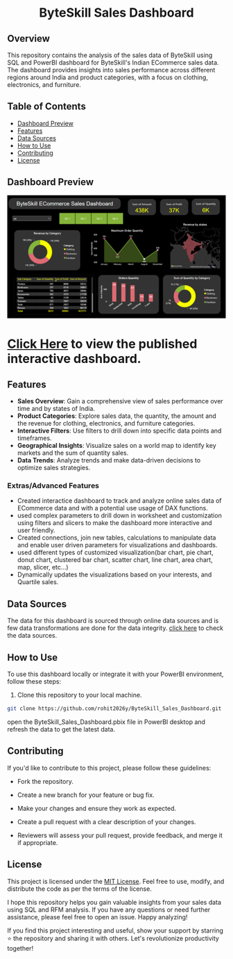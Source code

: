 <h1 align="center">ByteSkill Sales Dashboard</h1>

## Overview

This repository contains the analysis of the sales data of ByteSkill using SQL and PowerBI dashboard for ByteSkill's Indian ECommerce sales data. The dashboard provides insights into sales performance across different regions around India and product categories, with a focus on clothing, electronics, and furniture.

## Table of Contents

- [Dashboard Preview](#dashboard-preview)
- [Features](#features)
- [Data Sources](#data-sources)
- [How to Use](#how-to-use)
- [Contributing](#contributing)
- [License](#license)

## Dashboard Preview

<img src="ByteSkill_Sales_Dashboard.png">

<h1><a href="https://app.powerbi.com/links/-9xaa8EIvx?ctid=63b5c61a-66d9-46b2-9b8d-10c275a4acac&pbi_source=linkShare">Click Here</a> to view the published interactive dashboard.</a></h1>

## Features

- **Sales Overview**: Gain a comprehensive view of sales performance over time and by states of India.
- **Product Categories**: Explore sales data, the quantity, the amount and the revenue for clothing, electronics, and furniture categories.
- **Interactive Filters**: Use filters to drill down into specific data points and timeframes.
- **Geographical Insights**: Visualize sales on a world map to identify key markets and the sum of quantity sales.
- **Data Trends**: Analyze trends and make data-driven decisions to optimize sales strategies.

### Extras/Advanced Features
- Created interactice dashboard to track and analyze online sales data of ECommerce data and with a potential use usage of DAX functions.
- used complex parameters to drill down in worksheet and customization using filters and slicers to make the dashboard more interactive and user friendly.
- Created connections, join new tables, calculations to manipulate data and enable user driven parameters for visualizations and dashboards.
- used different types of customized visualization(bar chart, pie chart, donut chart, clustered bar chart, scatter chart, line chart, area chart, map, slicer, etc...)
- Dynamically updates the visualizations based on your interests, and Quartile sales.

## Data Sources

The data for this dashboard is sourced through online data sources and is few data transformations are done for the data integrity.
<a href="dataset/">click here</a> to check the data sources.

## How to Use

To use this dashboard locally or integrate it with your PowerBI environment, follow these steps:

1. Clone this repository to your local machine.

```bash
git clone https://github.com/rohit2026y/ByteSkill_Sales_Dashboard.git
```

open the ByteSkill_Sales_Dashboard.pbix file in PowerBI desktop and refresh the data to get the latest data.

## Contributing

If you'd like to contribute to this project, please follow these guidelines:

- Fork the repository.

- Create a new branch for your feature or bug fix.

- Make your changes and ensure they work as expected.

- Create a pull request with a clear description of your changes.

- Reviewers will assess your pull request, provide feedback, and merge it if appropriate.

## License

This project is licensed under the [MIT License](LICENSE). Feel free to use, modify, and distribute the code as per the terms of the license.

I hope this repository helps you gain valuable insights from your sales data using SQL and RFM analysis. If you have any questions or need further assistance, please feel free to open an issue. Happy analyzing!

If you find this project interesting and useful, show your support by starring ⭐ the repository and sharing it with others. Let's revolutionize productivity together!

